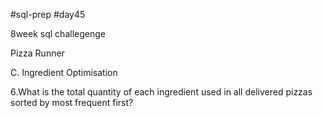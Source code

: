 #sql-prep
#day45

8week sql challegenge

Pizza Runner

C. Ingredient Optimisation

6.What is the total quantity of each ingredient used in all delivered pizzas sorted by most frequent first?